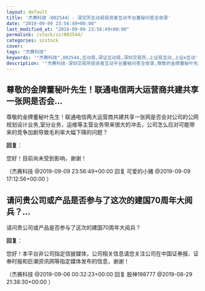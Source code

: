 ```yaml
---
layout: default
title: '杰赛科技（002544）- 深交所互动易投资者互动平台董秘问答全收录'
date: "2019-09-09 23:56:49+00:00"
last_modified_at: "2019-09-09 23:56:49+00:00"
permalink: /stock/sz/002544/
categories: szstock
cover: 
tags: "杰赛科技"
keywords: '"杰赛科技",002544,互动易,深证互动易,深圳交易所,上证易互动,上证e互动'
description: '"杰赛科技-深圳交易所投资者互动平台董秘问答全收录,尊敬的金牌董秘叶先生！联通电信两大运营商共建共享一张网是否会对公司的公网规划设计业务,室分业务，运维等主营业务带来很大的冲击，公司怎么应对可能带来的竞争加剧导致毛利率大幅下降的问题？"'
---
```


## 尊敬的金牌董秘叶先生！联通电信两大运营商共建共享一张网是否会...

尊敬的金牌董秘叶先生！联通电信两大运营商共建共享一张网是否会对公司的公网规划设计业务,室分业务，运维等主营业务带来很大的冲击，公司怎么应对可能带来的竞争加剧导致毛利率大幅下降的问题？

**回复**：

您好！目前尚未受到影响，谢谢！ 

（杰赛科技  @2019-09-09 23:56:49+00:00 回复 可爱的小猪  @2019-09-09 17:12:56+00:00 ）

## 请问贵公司或产品是否参与了这次的建国70周年大阅兵？...

请问贵公司或产品是否参与了这次的建国70周年大阅兵？

**回复**：

您好！本平台非公司指定信披媒体，公司相关信息请您关注公司在中国证券报、证券时报和巨潮资讯网等指定媒体发布的信息，谢谢！ 

（杰赛科技  @2019-09-06 00:32:23+00:00 回复 股神198777  @2019-08-29 21:38:30+00:00 ）

